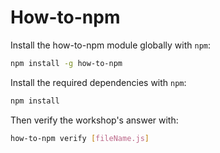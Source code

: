 # How-to-npm

Install the how-to-npm module globally with `npm`:

```sh
npm install -g how-to-npm
```

Install the required dependencies with `npm`:

```sh
npm install
```

Then verify the workshop's answer with:

```sh
how-to-npm verify [fileName.js]
```
